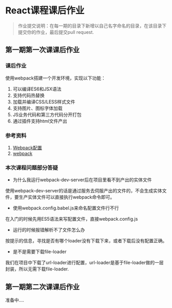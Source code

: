 # React课程课后作业

> 作业提交说明：在每一期的目录下新增以自己名字命名的目录，在该目录下提交你的作业，最后提交pull request.

## 第一期第一次课课后作业

### 课后作业
使用webpack搭建一个开发环境，实现以下功能：

1. 可以编译ES6和JSX语法
2. 支持代码热替换
3. 加载并编译CSS/LESS样式文件
4. 支持图片、图标字体加载
5. JS业务代码和第三方代码分开打包
6. 通过插件支持html文件产出

### 参考资料
1. [Webpack配置](http://guoyongfeng.github.io/idoc/html/React%E8%AF%BE%E7%A8%8B%E4%B8%93%E9%A2%98/%E5%A2%9E%E5%BC%BAWebpack%E9%85%8D%E7%BD%AE.html)
2. [webpack](http://webpack.github.io/)

### 本次课程问题部分答疑

- 为什么我运行webpack-dev-server后在项目里看不到产出的实体文件

使用webpack-dev-server的话是通过服务去伺服产出的文件的，不会生成实体文件，要生产实体文件可以直接执行webpack命令即可。

- 使用webpack.config.babel.js来命名配置文件行不行

在入门的时候先用ES5语法来写配置文件，直接webpack.config.js

- 运行的时候报错解析不了文件怎么办

按提示的信息，寻找是否有哪个loader没有下载下来，或者下载后没有配置正确。

- 是不是需要下载file-loader

我们在项目中下载了url-loader进行配置，url-loader是基于file-loader做的一层封装，所以无需下载file-loader.

## 第一期第二次课课后作业

准备中....
